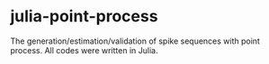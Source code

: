 # julia-point-process
The generation/estimation/validation of spike sequences with point process. All codes were written in Julia.
